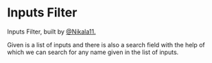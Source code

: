 # Inputs Filter

<p>Inputs Filter, built by <a href="https://github.com/Nikala11">@Nikala11.</a></p>
<p>Given is a list of inputs and there is also a search field with the help of which we can search for any name given in the list of inputs.</p>
